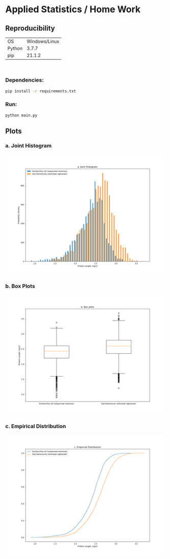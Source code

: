 # Applied Statistics / Home Work

## Reproducibility

|        |               |
| -----  | ------------- |
| OS     | Windows/Linux |
| Python | 3.7.7         |
| pip    | 21.1.2        |

&nbsp;
### Dependencies:
```bash
pip install -r requirements.txt
```

### Run:
```bash
python main.py
```

## Plots

### a. Joint Histogram
![a. Joint Histogram](img/a.png)

### b. Box Plots
![b. Box Plots](img/b.png)

### c. Empirical Distribution
![c. Empirical Distribution](img/c.png)
